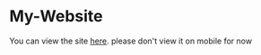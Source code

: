 # My-Website
You can view the site [here](https://shresthaa23.github.io/shrestha-site/). 
please don't view it on mobile for now
